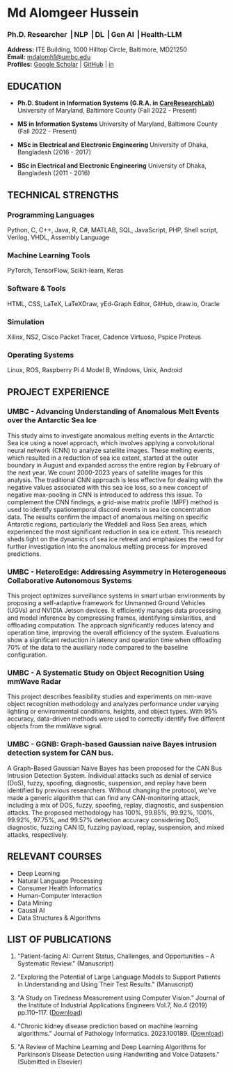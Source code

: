 # Md Alomgeer Hussein
### Ph.D. Researcher ⎟ NLP ⎟ DL ⎟ Gen AI ⎟ Health-LLM

**Address:** ITE Building, 1000 Hilltop Circle, Baltimore, MD21250  
**Email:** [mdalomh1@umbc.edu](mailto:mdalomh1@umbc.edu)  
**Profiles:** [Google Scholar](https://scholar.google.com/citations?user=bftKphkAAAAJ&hl=en&authuser=1) | [GitHub](https://github.com/mdalomgeer) | [in](https://www.linkedin.com/in/alomgeer/) 
## EDUCATION

- **Ph.D. Student in Information Systems (G.R.A. in [CareResearchLab](https://careresearchlab.com/))**
  University of Maryland, Baltimore County (Fall 2022 - Present)

- **MS in Information Systems**
  University of Maryland, Baltimore County (Fall 2022 - Present)

- **MSc in Electrical and Electronic Engineering**
  University of Dhaka, Bangladesh (2016 - 2017)

- **BSc in Electrical and Electronic Engineering**
  University of Dhaka, Bangladesh (2011 - 2016)

## TECHNICAL STRENGTHS

### Programming Languages

Python, C, C++, Java, R, C#, MATLAB, SQL, JavaScript, PHP, Shell script, Verilog, VHDL, Assembly Language

### Machine Learning Tools

PyTorch, TensorFlow, Scikit-learn, Keras

### Software & Tools

HTML, CSS, LaTeX, LaTeXDraw, yEd-Graph Editor, GitHub, draw.io, Oracle

### Simulation

Xilinx, NS2, Cisco Packet Tracer, Cadence Virtuoso, Pspice Proteus

### Operating Systems

Linux, ROS, Raspberry Pi 4 Model B, Windows, Unix, Android

## PROJECT EXPERIENCE

### UMBC - Advancing Understanding of Anomalous Melt Events over the Antarctic Sea Ice

This study aims to investigate anomalous melting events in the Antarctic Sea ice using a novel approach, which involves applying a convolutional neural network (CNN) to analyze satellite images. These melting events, which resulted in a reduction of sea ice extent, started at the outer boundary in August and expanded across the entire region by February of the next year. We count 2000-2023 years of satellite images for this analysis. The traditional CNN approach is less effective for dealing with the negative values associated with this sea ice loss, so a new concept of negative max-pooling in CNN is introduced to address this issue. To complement the CNN findings, a grid-wise matrix profile (MPF) method is used to identify spatiotemporal discord events in sea ice concentration data. The results confirm the impact of anomalous melting on specific Antarctic regions, particularly the Weddell and Ross Sea areas, which experienced the most significant reduction in sea ice extent. This research sheds light on the dynamics of sea ice retreat and emphasizes the need for further investigation into the anomalous melting process for improved predictions.

### UMBC - HeteroEdge: Addressing Asymmetry in Heterogeneous Collaborative Autonomous Systems

This project optimizes surveillance systems in smart urban environments by proposing a self-adaptive framework for Unmanned Ground Vehicles (UGVs) and NVIDIA Jetson devices. It efficiently manages data processing and model inference by compressing frames, identifying similarities, and offloading computation. The approach significantly reduces latency and operation time, improving the overall efficiency of the system. Evaluations show a significant reduction in latency and operation time when offloading 70% of the data to the auxiliary node compared to the baseline configuration.

### UMBC - A Systematic Study on Object Recognition Using mmWave Radar

This project describes feasibility studies and experiments on mm-wave object recognition methodology and analyzes performance under varying lighting or environmental conditions, heights, and object types. With 95% accuracy, data-driven methods were used to correctly identify five different objects from the mmWave signal.

### UMBC - GGNB: Graph-based Gaussian naive Bayes intrusion detection system for CAN bus.

A Graph-Based Gaussian Naive Bayes has been proposed for the CAN Bus Intrusion Detection System. Individual attacks such as denial of service (DoS), fuzzy, spoofing, diagnostic, suspension, and replay have been identified by previous researchers. Without changing the protocol, we've made a generic algorithm that can find any CAN-monitoring attack, including a mix of DOS, fuzzy, spoofing, replay, diagnostic, and suspension attacks. The proposed methodology has 100%, 99.85%, 99.92%, 100%, 99.92%, 97.75%, and 99.57% detection accuracy considering DoS, diagnostic, fuzzing CAN ID, fuzzing payload, replay, suspension, and mixed attacks, respectively.


## RELEVANT COURSES

- Deep Learning
- Natural Language Processing
- Consumer Health Informatics
- Human-Computer Interaction  
- Data Mining  
- Causal AI    
- Data Structures & Algorithms    
  

## LIST OF PUBLICATIONS

1. "Patient-facing AI: Current Status, Challenges, and Opportunities – A Systematic Review." (Manuscript)

2. "Exploring the Potential of Large Language Models to Support Patients in Understanding and Using Their Test
Results." (Manuscript)

3. "A Study on Tiredness Measurement using Computer Vision." Journal of the Institute of Industrial Applications Engineers Vol.7, No.4 (2019) pp.110–117. ([Download](https://www.researchgate.net/publication/338919758_A_Study_on_Tiredness_Measurement_using_Computer_Vision))

4. "Chronic kidney disease prediction based on machine learning algorithms." Journal of Pathology Informatics. 2023.100189. ([Download](https://www.sciencedirect.com/science/article/pii/S2153353923000032))

5. "A Review of Machine Learning and Deep Learning Algorithms for Parkinson’s Disease Detection using Handwriting and Voice Datasets." (Submitted in Elsevier)
